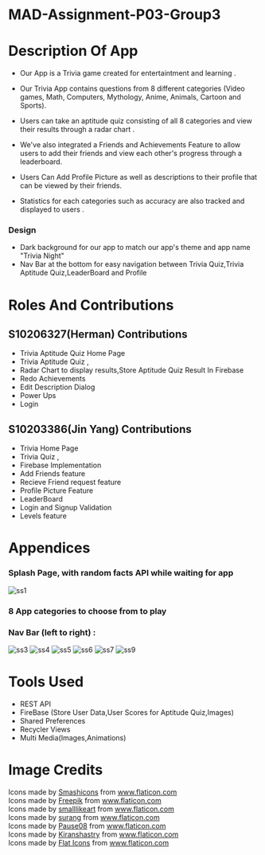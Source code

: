 

# MAD-Assignment-P03-Group3



# Description Of App

* Our App is a Trivia game created for entertaintment and learning . 

* Our Trivia App contains questions from 8 different categories (Video games, Math, Computers, Mythology, Anime, Animals, Cartoon and Sports).

* Users can take an aptitude quiz consisting of all 8 categories and view their results through a radar chart .

* We've also integrated a Friends and Achievements Feature to allow users to add their friends and view each other's progress through a leaderboard.
 
* Users Can Add Profile Picture as well as descriptions to their profile that can be viewed by their friends.

* Statistics for each categories such as accuracy are also tracked and displayed to users .

### Design

* Dark background for our app to match our app's theme and app name "Trivia Night"
* Nav Bar at the bottom for easy navigation between Trivia Quiz,Trivia Aptitude Quiz,LeaderBoard and Profile









# Roles And Contributions

## S10206327(Herman) Contributions

* Trivia Aptitude Quiz Home Page
* Trivia Aptitude Quiz ,
* Radar Chart to display results,Store Aptitude Quiz Result In Firebase
* Redo Achievements
* Edit Description Dialog
* Power Ups
* Login

## S10203386(Jin Yang) Contributions
* Trivia Home Page
* Trivia Quiz ,
* Firebase Implementation
* Add Friends feature
* Recieve Friend request feature
* Profile Picture Feature
* LeaderBoard
* Login and Signup Validation
* Levels feature



# Appendices
### Splash Page, with random facts API while waiting for app
![ss1](https://user-images.githubusercontent.com/73157602/127769301-5197c70d-1319-4871-af0e-501c4c952e98.PNG)
### 8 App categories to choose from to play
### Nav Bar (left to right) : 
![ss3](https://user-images.githubusercontent.com/73157602/127769303-a92f233d-93a5-4842-8bfd-f4b56464a2ac.PNG)
![ss4](https://user-images.githubusercontent.com/73157602/127769305-d6a6343e-3516-4c74-a809-7b0880bf8810.PNG)
![ss5](https://user-images.githubusercontent.com/73157602/127769307-330850a1-cbf1-4548-85a3-74ef26191a15.PNG)
![ss6](https://user-images.githubusercontent.com/73157602/127769310-35e5add3-bc6b-4827-aa76-913b21950dee.PNG)
![ss7](https://user-images.githubusercontent.com/73157602/127769313-08e13988-cb6d-4a80-a9b2-af2809932816.PNG)
![ss9](https://user-images.githubusercontent.com/73157602/127769353-166de938-ecc0-4594-8623-e456fd12259b.PNG)
# Tools Used
* REST API
* FireBase (Store User Data,User Scores for Aptitude Quiz,Images)
* Shared Preferences
* Recycler Views
* Multi Media(Images,Animations)







# Image Credits
<div>Icons made by <a href="https://www.flaticon.com/authors/smashicons" title="Smashicons">Smashicons</a> from <a href="https://www.flaticon.com/" title="Flaticon">www.flaticon.com</a></div>
<div>Icons made by <a href="https://www.freepik.com" title="Freepik">Freepik</a> from <a href="https://www.flaticon.com/" title="Flaticon">www.flaticon.com</a></div>
<div>Icons made by <a href="https://www.flaticon.com/authors/smalllikeart" title="smalllikeart">smalllikeart</a> from <a href="https://www.flaticon.com/" title="Flaticon">www.flaticon.com</a></div>
<div>Icons made by <a href="https://www.flaticon.com/authors/surang" title="surang">surang</a> from <a href="https://www.flaticon.com/" title="Flaticon">www.flaticon.com</a></div>
<div>Icons made by <a href="https://www.flaticon.com/authors/pause08" title="Pause08">Pause08</a> from <a href="https://www.flaticon.com/" title="Flaticon">www.flaticon.com</a></div>
<div>Icons made by <a href="" title="Kiranshastry">Kiranshastry</a> from <a href="https://www.flaticon.com/" title="Flaticon">www.flaticon.com</a></div>
<div>Icons made by <a href="https://flat-icons.com/" title="Flat Icons">Flat Icons</a> from <a href="https://www.flaticon.com/" title="Flaticon">www.flaticon.com</a></div>
